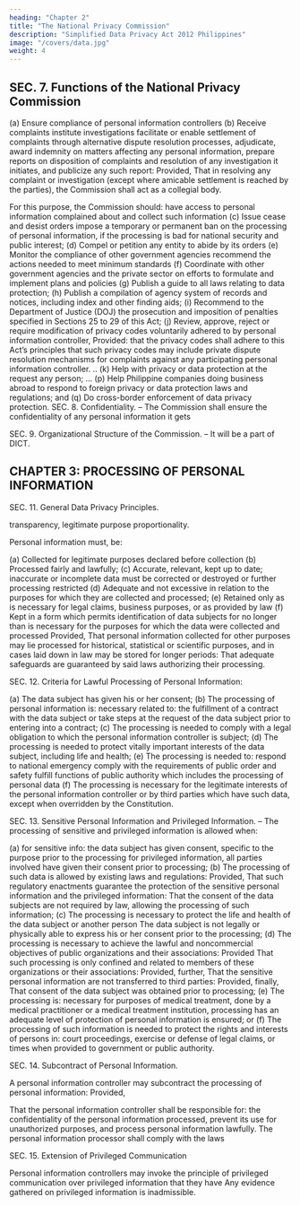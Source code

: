```yaml
---
heading: "Chapter 2"
title: "The National Privacy Commission"
description: "Simplified Data Privacy Act 2012 Philippines"
image: "/covers/data.jpg"
weight: 4
---
```



## SEC. 7. Functions of the National Privacy Commission

(a) Ensure compliance of personal information controllers
(b) Receive complaints
institute investigations
facilitate or enable settlement of complaints through alternative dispute resolution processes,
adjudicate, award indemnity on matters affecting any personal information,
prepare reports on disposition of complaints and resolution of any investigation it initiates, and publicize any such report:
Provided, That in resolving any complaint or investigation (except where amicable settlement is reached by the parties), the Commission shall act as a collegial body.

For this purpose, the Commission should:
have access to personal information complained about and
collect such information
(c) Issue cease and desist orders
impose a temporary or permanent ban on the processing of personal information, if the processing is bad for national security and public interest;
(d) Compel or petition any entity to abide by its orders
(e) Monitor the compliance of other government agencies
recommend the actions needed to meet minimum standards
(f) Coordinate with other government agencies and the private sector on efforts to formulate and implement plans and policies
(g) Publish a guide to all laws relating to data protection;
(h) Publish a compilation of agency system of records and notices, including index and other finding aids;
(i) Recommend to the Department of Justice (DOJ) the prosecution and imposition of penalties specified in Sections 25 to 29 of this Act;
(j) Review, approve, reject or require modification of privacy codes voluntarily adhered to by personal information controller, Provided:
that the privacy codes shall adhere to this Act’s principles
that such privacy codes may include private dispute resolution mechanisms for complaints against any participating personal information controller.
..
(k) Help with privacy or data protection at the request any person;
…
(p) Help Philippine companies doing business abroad to respond to foreign privacy or data protection laws and regulations; and
(q) Do cross-border enforcement of data privacy protection.
SEC. 8. Confidentiality. – The Commission shall ensure the confidentiality of any personal information it gets

SEC. 9. Organizational Structure of the Commission. – It will be a part of DICT.



## CHAPTER 3: PROCESSING OF PERSONAL INFORMATION

SEC. 11. General Data Privacy Principles.

transparency,
legitimate purpose
proportionality.

Personal information must, be:

(a) Collected for legitimate purposes declared before collection
(b) Processed fairly and lawfully;
(c) Accurate, relevant, kept up to date;
inaccurate or incomplete data must be corrected or destroyed or further processing restricted
(d) Adequate and not excessive in relation to the purposes for which they are collected and processed;
(e) Retained only as is necessary for legal claims, business purposes, or as provided by law
(f) Kept in a form which permits identification of data subjects for no longer than is necessary for the purposes for which the data were collected and processed Provided,
That personal information collected for other purposes may lie processed for historical, statistical or scientific purposes, and in cases laid down in law may be stored for longer periods:
That adequate safeguards are guaranteed by said laws authorizing their processing.

SEC. 12. Criteria for Lawful Processing of Personal Information:

(a) The data subject has given his or her consent;
(b) The processing of personal information is:
necessary
related to:
the fulfillment of a contract with the data subject or
take steps at the request of the data subject prior to entering into a contract;
(c) The processing is needed to comply with a legal obligation to which the personal information controller is subject;
(d) The processing is needed to protect vitally important interests of the data subject, including life and health;
(e) The processing is needed to:
respond to national emergency
comply with the requirements of public order and safety
fulfill functions of public authority which includes the processing of personal data
(f) The processing is necessary for the legitimate interests of the personal information controller or by third parties which have such data, except when overridden by the Constitution.
 

SEC. 13. Sensitive Personal Information and Privileged Information. – The processing of sensitive and privileged information is allowed when:

(a) for sensitive info: the data subject has given consent, specific to the purpose prior to the processing
for privileged information, all parties involved have given their consent prior to processing;
(b) The processing of such data is allowed by existing laws and regulations: Provided,
That such regulatory enactments guarantee the protection of the sensitive personal information and the privileged information:
That the consent of the data subjects are not required by law, allowing the processing of such information;
(c) The processing is necessary to protect the life and health of the data subject or another person
The data subject is not legally or physically able to express his or her consent prior to the processing;
(d) The processing is necessary to achieve the lawful and noncommercial objectives of public organizations and their associations:
Provided That such processing is only confined and related to members of these organizations or their associations:
Provided, further, That the sensitive personal information are not transferred to third parties:
Provided, finally, That consent of the data subject was obtained prior to processing;
(e) The processing is:
necessary for purposes of medical treatment,
done by a medical practitioner or a medical treatment institution,
processing has an adequate level of protection of personal information is ensured; or
(f) The processing of such information is needed to protect the rights and interests of persons in:
court proceedings,
exercise or defense of legal claims, or
times when provided to government or public authority.
 

SEC. 14. Subcontract of Personal Information. 

A personal information controller may subcontract the processing of personal information: Provided,

That the personal information controller shall be responsible for:
the confidentiality of the personal information processed,
prevent its use for unauthorized purposes, and
process personal information lawfully.
The personal information processor shall comply with the laws
 

SEC. 15. Extension of Privileged Communication

Personal information controllers may invoke the principle of privileged communication over privileged information that they have
Any evidence gathered on privileged information is inadmissible.

